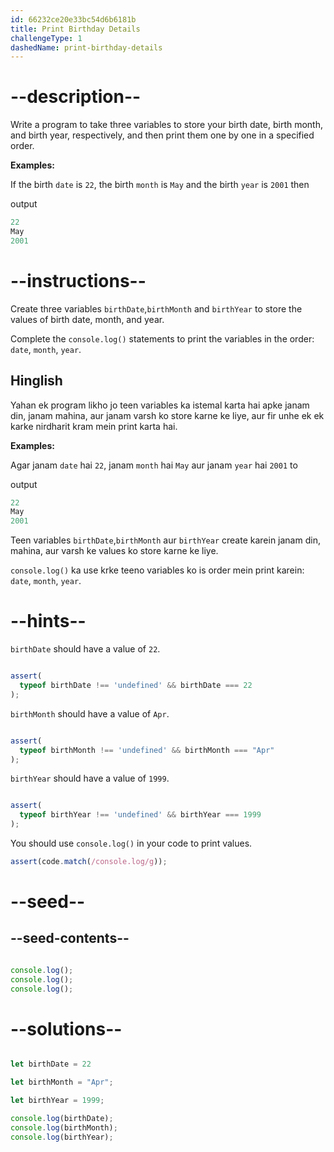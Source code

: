 ```yaml
---
id: 66232ce20e33bc54d6b6181b
title: Print Birthday Details
challengeType: 1
dashedName: print-birthday-details
---
```


# --description--

Write a program to take three variables to store your birth date, birth month, and birth year, respectively, and then print them one by one in a specified order.

**Examples:**

If the birth `date` is `22`, the birth `month` is `May` and the birth `year` is `2001` then

output 

```js
22
May
2001

```


# --instructions--
Create three variables `birthDate`,`birthMonth` and `birthYear` to store the values of birth date, month, and year.

Complete the `console.log()` statements to print the variables in the order: 
`date`, 
`month`, 
`year`.


<h2>Hinglish</h2>

Yahan ek program likho jo teen variables ka istemal karta hai apke janam din, janam mahina, aur janam varsh ko store karne ke liye, aur fir unhe ek ek karke nirdharit kram mein print karta hai.

**Examples:**

Agar janam `date` hai `22`, janam `month` hai `May` aur janam `year` hai `2001` to

output 

```js
22
May
2001

```

Teen variables `birthDate`,`birthMonth` aur `birthYear` create karein janam din, mahina, aur varsh ke values ko store karne ke liye.

`console.log()` ka use krke teeno variables ko is order mein print karein: 
`date`, 
`month`, 
`year`.



# --hints--

`birthDate` should have a value of `22`.

```js

assert(
  typeof birthDate !== 'undefined' && birthDate === 22
);

```

`birthMonth` should have a value of `Apr`.

```js

assert(
  typeof birthMonth !== 'undefined' && birthMonth === "Apr"
);

```

`birthYear` should have a value of `1999`.

```js

assert(
  typeof birthYear !== 'undefined' && birthYear === 1999
);

```

You should use `console.log()`  in your code to print values.

```js
assert(code.match(/console.log/g));
```

# --seed--

## --seed-contents--


```js

console.log();
console.log();
console.log();	

```


# --solutions--

```js

let birthDate = 22

let birthMonth = "Apr";

let birthYear = 1999;

console.log(birthDate);
console.log(birthMonth);
console.log(birthYear);
``` 

